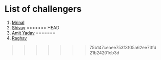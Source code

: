 # List of challengers
1. [Mrinal](https://github.com/mrinal1224)
2. [Shivay](https://github.com/shivaylamba)
<<<<<<< HEAD
3. [Amit Yadav](https://github.com/warriorwizard)
=======
3. [Raghav](https://github.com/raghavdhingra)
>>>>>>> 75b147ceaee753f3f05a62ee73fd21b24201cb3d

